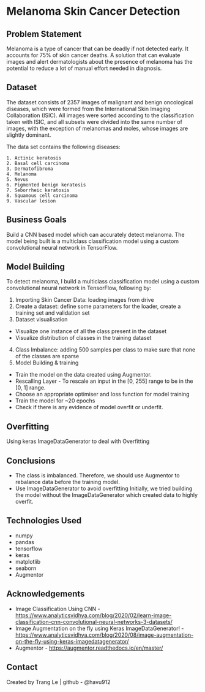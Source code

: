 
# Melanoma Skin Cancer Detection




## Problem Statement

Melanoma is a type of cancer that can be deadly if not detected early. It accounts for 75% of skin cancer deaths. A solution that can evaluate images and alert dermatologists about the presence of melanoma has the potential to reduce a lot of manual effort needed in diagnosis.

## Dataset

The dataset consists of 2357 images of malignant and benign oncological diseases, which were formed from the International Skin Imaging Collaboration (ISIC). All images were sorted according to the classification taken with ISIC, and all subsets were divided into the same number of images, with the exception of melanomas and moles, whose images are slightly dominant.


The data set contains the following diseases:

    1. Actinic keratosis
    2. Basal cell carcinoma
    3. Dermatofibroma
    4. Melanoma
    5. Nevus
    6. Pigmented benign keratosis
    7. Seborrheic keratosis
    8. Squamous cell carcinoma
    9. Vascular lesion
## Business Goals

Build a CNN based model which can accurately detect melanoma. The model being built is a multiclass classification model using a custom convolutional neural network in TensorFlow.
## Model Building
To detect melanoma, I build a multiclass classification model using a custom convolutional neural network in TensorFlow, following by:
1.  Importing Skin Cancer Data: loading images from drive
2.  Create a dataset: define some parameters for the loader, create a training set and validation set 
3. Dataset visualisation
-   Visualize one instance of all the class present in the dataset
-   Visualize distribution of classes in the training dataset
4. Class Imbalance: adding 500 samples per class to make sure that none of the classes are sparse
5. Model Building & training
-   Train the model on the data created using Augmentor.
-   Rescalling Layer - To rescale an input in the [0, 255] range to be in the [0, 1] range.
-   Choose an appropriate optimiser and loss function for model training
-   Train the model for ~20 epochs
-   Check if there is any evidence of model overfit or underfit.
## Overfitting
Using keras ImageDataGenerator to deal with Overfitting
## Conclusions
-   The class is imbalanced. Therefore, we should use Augmentor to rebalance data before the training model.
-   Use ImageDataGenerator to avoid overfitting
Initially, we tried building the model without the ImageDataGenerator which created data to highly overfit.

## Technologies Used
-   numpy
-   pandas
-   tensorflow
-   keras
-   matplotlib
-   seaborn
-   Augmentor
## Acknowledgements
-   Image Classification Using CNN - https://www.analyticsvidhya.com/blog/2020/02/learn-image-classification-cnn-convolutional-neural-networks-3-datasets/
-   Image Augmentation on the fly using Keras ImageDataGenerator! - https://www.analyticsvidhya.com/blog/2020/08/image-augmentation-on-the-fly-using-keras-imagedatagenerator/
-   Augmentor - https://augmentor.readthedocs.io/en/master/
## Contact
Created by Trang Le | github - @havu912